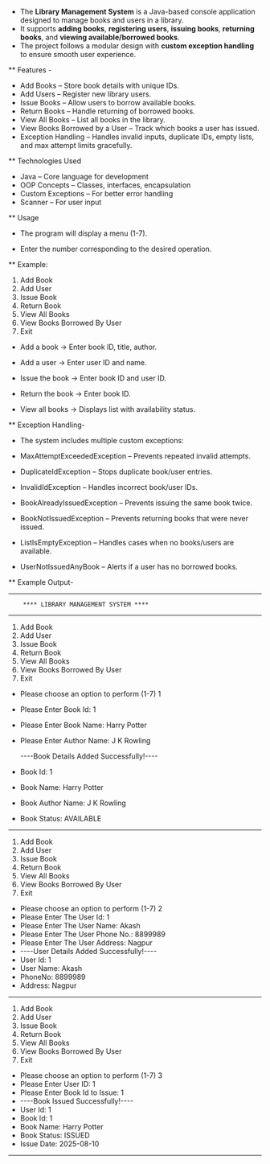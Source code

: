 - The **Library Management System** is a Java-based console application designed to manage books and users in a library.  
- It supports **adding books**, **registering users**, **issuing books**, **returning books**, and **viewing available/borrowed books**.  
- The project follows a modular design with **custom exception handling** to ensure smooth user experience.

** Features -
- Add Books – Store book details with unique IDs.
- Add Users – Register new library users.
- Issue Books – Allow users to borrow available books.
- Return Books – Handle returning of borrowed books.
- View All Books – List all books in the library.
- View Books Borrowed by a User – Track which books a user has issued.
- Exception Handling – Handles invalid inputs, duplicate IDs, empty lists, and max attempt limits gracefully.

**  Technologies Used
- Java – Core language for development
- OOP Concepts – Classes, interfaces, encapsulation
- Custom Exceptions – For better error handling
- Scanner – For user input
 
** Usage
- The program will display a menu (1-7).

- Enter the number corresponding to the desired operation.

**  Example:

1. Add Book
2. Add User
3. Issue Book
4. Return Book
5. View All Books
6. View Books Borrowed By User
7. Exit

- Add a book → Enter book ID, title, author.

- Add a user → Enter user ID and name.

- Issue the book → Enter book ID and user ID.

- Return the book → Enter book ID.

- View all books → Displays list with availability status.

** Exception Handling-

- The system includes multiple custom exceptions:

- MaxAttemptExceededException – Prevents repeated invalid attempts.

- DuplicateIdException – Stops duplicate book/user entries.

- InvalidIdException – Handles incorrect book/user IDs.

- BookAlreadyIssuedException – Prevents issuing the same book twice.

- BookNotIssuedException – Prevents returning books that were never issued.

- ListIsEmptyException – Handles cases when no books/users are available.

- UserNotIssuedAnyBook – Alerts if a user has no borrowed books.


** Example Output-

----------------------------------------------------
        **** LIBRARY MANAGEMENT SYSTEM ****
----------------------------------------------------
1. Add Book
2. Add User
3. Issue Book
4. Return Book
5. View All Books
6. View Books Borrowed By User
7. Exit
   
- Please choose an option to perform (1-7)
   1
 - Please Enter Book Id:
   1
- Please Enter Book Name: Harry Potter 
- Please Enter Author Name: J K Rowling

   ----Book Details Added Successfully!----

- Book Id: 1
- Book Name: Harry Potter
- Book Author Name: J K Rowling 
- Book Status: AVAILABLE
----------------------------------------
1. Add Book
2. Add User
3. Issue Book
4. Return Book
5. View All Books
6. View Books Borrowed By User
7. Exit
   
- Please choose an option to perform (1-7)
   2 
- Please Enter The User Id:
   1 
- Please Enter The User Name:
   Akash 
- Please Enter The User Phone No.:
   8899989 
- Please Enter The User Address:
   Nagpur 
- ----User Details Added Successfully!---- 
- User Id: 1 
- User Name: Akash 
- PhoneNo: 8899989 
- Address: Nagpur
----------------------------------------
1. Add Book
2. Add User
3. Issue Book
4. Return Book
5. View All Books
6. View Books Borrowed By User
7. Exit

- Please choose an option to perform (1-7)
   3 
- Please Enter User ID:
   1 
- Please Enter Book Id to Issue:
   1 
- ----Book Issued Successfully!---- 
- User Id: 1 
- Book Id: 1 
- Book Name: Harry Potter 
- Book Status: ISSUED 
- Issue Date: 2025-08-10
- ----------------------------------------







